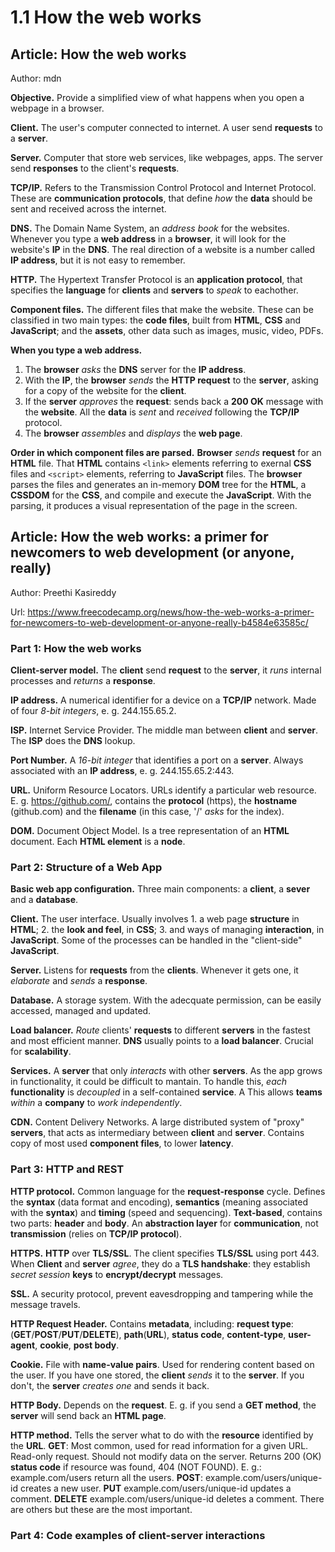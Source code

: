 # 1.1 How the web works

## Article: How the web works

Author: mdn

**Objective.** Provide a simplified view of what happens when you open a webpage
in a browser.

**Client.** The user's computer connected to internet. A user send **requests** 
to a **server**.

**Server.** Computer that store web services, like webpages, apps. The
server send **responses** to the client's **requests**.

**TCP/IP.** Refers to the Transmission Control Protocol and Internet Protocol.
These are **communication protocols**, that define *how* the **data** should be 
sent and received across the internet.

**DNS.** The Domain Name System, an *address book* for the websites. Whenever 
you type a **web address** in a **browser**, it will look for the website's 
**IP** in the **DNS**. The real direction of a website is a number called 
**IP address**, but it is not easy to remember. 

**HTTP.** The Hypertext Transfer Protocol is an **application protocol**, that
specifies the **language** for **clients** and **servers** to *speak* to 
eachother.

**Component files.** The different files that make the website. These can be 
classified in two main types: the **code files**, built from **HTML**, 
**CSS** and **JavaScript**; and the **assets**, other data such as images, 
music, video, PDFs.

**When you type a web address.** 

1. The **browser** *asks* the **DNS** server for the **IP address**.
2. With the **IP**, the **browser** *sends* the **HTTP request** to the **server**, asking for a copy of the website for the **client**. 
3. If the **server** *approves* the **request**: sends back a **200 OK** message with the **website**. All the **data** is *sent* and *received* following the **TCP/IP** protocol.
4. The **browser** *assembles* and *displays* the **web page**.

**Order in which component files are parsed.** **Browser** *sends* **request** 
for an **HTML** file. That **HTML** contains `<link>` elements referring to 
exernal **CSS** files and `<script>` elements, referring to **JavaScript** 
files. The **browser** parses the files and generates an in-memory **DOM** tree
for the **HTML**, a **CSSDOM** for the **CSS**, and compile and execute the 
**JavaScript**. With the parsing, it produces a visual representation of the 
page in the screen.

## Article: How the web works: a primer for newcomers to web development (or anyone, really)

Author: Preethi Kasireddy

Url: https://www.freecodecamp.org/news/how-the-web-works-a-primer-for-newcomers-to-web-development-or-anyone-really-b4584e63585c/

### Part 1: How the web works

**Client-server model.** The **client** send **request** to the **server**, it 
*runs* internal processes and *returns* a **response**.

**IP address.** A numerical identifier for a device on a **TCP/IP** network. 
Made of four *8-bit integers*, e. g. 244.155.65.2.

**ISP.** Internet Service Provider. The middle man between **client** and
**server**. The **ISP** does the **DNS** lookup.

**Port Number.** A *16-bit integer* that identifies a port on a **server**. 
Always associated with an **IP address**, e. g. 244.155.65.2:443.

**URL.** Uniform Resource Locators. URLs identify a particular web resource.
E. g. https://github.com/, contains the **protocol** (https), the **hostname** 
(github.com) and the **filename** (in this case, '/' *asks* for the index).

**DOM.** Document Object Model. Is a tree representation of an **HTML** 
document. Each **HTML element** is a **node**.

### Part 2: Structure of a Web App

**Basic web app configuration.** Three main components: a **client**, a 
**sever** and a **database**. 

**Client.** The user interface. Usually involves 1. a web page **structure** in **HTML**; 2. the **look and feel**, in **CSS**; 3. and ways of managing 
**interaction**, in **JavaScript**.
Some of the processes can be handled in the "client-side" **JavaScript**.

**Server.** Listens for **requests** from the **clients**. Whenever it gets one,
it *elaborate* and *sends* a **response**.

**Database.** A storage system. With the adecquate permission, can be easily 
accessed, managed and updated. 

**Load balancer.** *Route* clients' **requests** to different **servers** in the
fastest and most efficient manner. **DNS** usually points to a 
**load balancer**. Crucial for **scalability**.

**Services.** A **server** that only *interacts* with other **servers**. As the 
app grows in functionality, it could be difficult to mantain. To handle this, 
*each* **functionality** is *decoupled* in a self-contained **service**. A 
This allows **teams** *within* a **company** to *work independently*.

**CDN.** Content Delivery Networks. A large distributed system of "proxy" 
**servers**, that acts as intermediary between **client** and **server**. 
Contains copy of most used **component files**, to lower **latency**.

### Part 3: HTTP and REST

**HTTP protocol.** Common language for the **request-response** cycle. Defines 
the **syntax** (data format and encoding), **semantics** (meaning associated 
with the **syntax**) and **timing** (speed and sequencing). **Text-based**, 
contains two parts: **header** and **body**. An **abstraction layer** for
**communication**, not **transmission** (relies on **TCP/IP protocol**).

**HTTPS.** **HTTP** over **TLS/SSL**. The client specifies **TLS/SSL** using
port 443. When **Client** and **server** *agree*, they do a **TLS handshake**: 
they establish *secret session* **keys** to **encrypt/decrypt** messages.

**SSL.** A security protocol, prevent eavesdropping and tampering while the 
message travels.

**HTTP Request Header.** Contains **metadata**, including: **request type**: 
(**GET**/**POST**/**PUT**/**DELETE**), **path**(**URL**), **status code**, 
**content-type**, **user-agent**, **cookie**, **post body**.

**Cookie.** File with **name-value pairs**. Used for rendering content based on 
the user. If you have one stored, the **client** *sends* it to the **server**.
If you don't, the **server** *creates one* and sends it back.

**HTTP Body.** Depends on the **request**. E. g. if you send a **GET method**,
the **server** will send back an **HTML page**.

**HTTP method.** Tells the server what to do with the **resource** identified by
the **URL**. 
**GET**: Most common, used for read information for a given URL.
Read-only request. Should not modify data on the server. 
Returns 200 (OK) **status code** if resource was found, 404 (NOT FOUND).
E. g.: example.com/users return all the users. 
**POST**: 
example.com/users/unique-id creates a new user. **PUT** 
example.com/users/unique-id updates a comment. **DELETE** 
example.com/users/unique-id deletes a comment.
There are others but these are the most important.



### Part 4: Code examples of client-server interactions